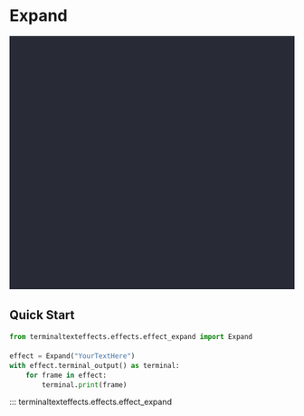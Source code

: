 # Expand

![Demo](../img/effects_demos/expand_demo.gif)

## Quick Start

``` py title="expand.py"
from terminaltexteffects.effects.effect_expand import Expand

effect = Expand("YourTextHere")
with effect.terminal_output() as terminal:
    for frame in effect:
        terminal.print(frame)
```

::: terminaltexteffects.effects.effect_expand
